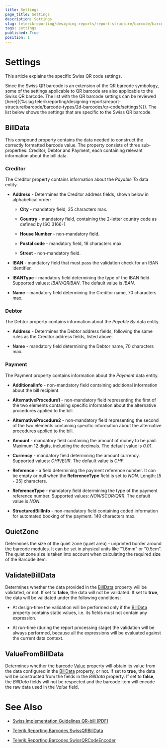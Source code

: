 ```yaml
---
title: Settings
page_title: Settings 
description: Settings
slug: telerikreporting/designing-reports/report-structure/barcode/barcode-types/2d-barcodes/swiss-qr-code/settings
tags: settings
published: True
position: 1
---
```


# Settings

This article explains the specific Swiss QR code settings.

Since the Swiss QR barcode is an extension of the QR barcode symbology, some of the settings applicable to QR barcode are also applicable to the Swiss QR barcode. The list with the QR barcode settings can be reviewed [here]({%slug telerikreporting/designing-reports/report-structure/barcode/barcode-types/2d-barcodes/qr-code/settings%}). The list below shows the settings that are specific to the Swiss QR barcode. 

## BillData

This compound property contains the data needed to construct the correctly formatted barcode value. The property consists of three sub-properties: Creditor, Debtor and Payment, each containing relevant information about the bill data. 

### Creditor

The Creditor property contains information about the *Payable To* data entity. 

* __Address__ - Determines the Creditor address fields, shown below in alphabetical order: 

   + __City__ - mandatory field, 35 characters max. 

   + __Country__ - mandatory field, containing the 2-letter country code as defined by ISO 3166-1. 

   + __House Number__ - non-mandatory field. 

   + __Postal code__ - mandatory field, 16 characters max. 

   + __Street__ - non-mandatory field. 

* __IBAN__ - mandatory field that must pass the validation check for an IBAN identifier. 

* __IBANType__ - mandatory field determining the type of the IBAN field. Supported values: *IBAN/QRIBAN*. The default value is *IBAN*. 

* __Name__ - mandatory field determining the Creditor name, 70 characters max. 

### Debtor

The Debtor property contains information about the *Payable By* data entity. 

* __Address__ - Determines the Debtor address fields, following the same rules as the Creditor address fields, listed above. 

* __Name__ - mandatory field determining the Debtor name, 70 characters max. 

### Payment

The Payment property contains information about the *Payment* data entity. 

* __AdditionalInfo__ - non-mandatory field containing additional information about the bill recipient. 

* __AlternativeProcedure1__ - non-mandatory field representing the first of the two elements containing specific information about the alternative procedures applied to the bill. 

* __AlternativeProcedure2__ - non-mandatory field representing the second of the two elements containing specific information about the alternative procedures applied to the bill. 

* __Amount__ - mandatory field containing the amount of money to be paid. Maximum 12 digits, including the decimals. The default value is *0.01*. 

* __Currency__ - mandatory field determining the amount currency. Supported values: *CHF/EUR*. The default value is *CHF*. 

* __Reference__ - a field determining the payment reference number. It can be empty or null when the __ReferenceType__ field is set to *NON*. Length: [5 - 25] characters. 

* __ReferenceType__ - mandatory field determining the type of the payment reference number. Supported values: *NON/SCOR/QRR*. The default value is *NON*. 

* __StructuredBillInfo__ - non-mandatory field containing coded information for automated booking of the payment. 140 characters max. 

## QuietZone

Determines the size of the quiet zone (quiet area) - unprinted border around the barcode modules. It can be set in physical units like "1.6mm" or "0.5cm". The quiet zone size is taken into account when calculating the required size of the Barcode item. 

## ValidateBillData

Determines whether the data provided in the [BillData](/reporting/api/Telerik.Reporting.Barcodes.SwissQRCodeEncoder#Telerik_Reporting_Barcodes_SwissQRCodeEncoder_BillData) property will be validated, or not. If set to __false__, the data will not be validated. If set to __true__, the data will be validated under the following conditions: 

* At design-time the validation will be performed only if the  [BillData](/reporting/api/Telerik.Reporting.Barcodes.SwissQRCodeEncoder#Telerik_Reporting_Barcodes_SwissQRCodeEncoder_BillData)  property contains static values, i.e. its fields must not contain any expression. 

* At run-time (during the report processing stage) the validation will be always performed, because all the expressions will be evaluated against the current data context. 

## ValueFromBillData

Determines whether the barcode [Value](/reporting/api/Telerik.Reporting.Barcode#Telerik_Reporting_Barcode_Value) property will obtain its value from the data configured in the [BillData](/reporting/api/Telerik.Reporting.Barcodes.SwissQRCodeEncoder#Telerik_Reporting_Barcodes_SwissQRCodeEncoder_BillData) property, or not. If set to __true__, the data will be constructed from the fields in the *BillData* property. If set to __false__, the *BillData* fields will not be respected and the barcode item will encode the raw data used in the *Value* field. 

# See Also

* [Swiss Implementation Guidelines QR-bill (PDF)](https://www.paymentstandards.ch/dam/downloads/ig-qr-bill-2019-en.pdf)

* [Telerik.Reporting.Barcodes.SwissQRBillData](/reporting/api/Telerik.Reporting.Barcodes.SwissQRBillData)  

* [Telerik.Reporting.Barcodes.SwissQRCodeEncoder](/reporting/api/Telerik.Reporting.Barcodes.SwissQRCodeEncoder)
